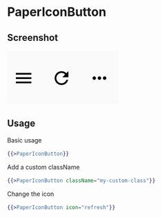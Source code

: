 # PaperIconButton 


## Screenshot
![PaperIconButton ](../../../examples/readme/PaperIconButton.png)

## Usage

Basic usage

```handlebars
{{>PaperIconButton}}
```

Add a custom className

```handlebars
{{>PaperIconButton className="my-custom-class"}}
```

Change the icon

```handlebars
{{>PaperIconButton icon="refresh"}}
```